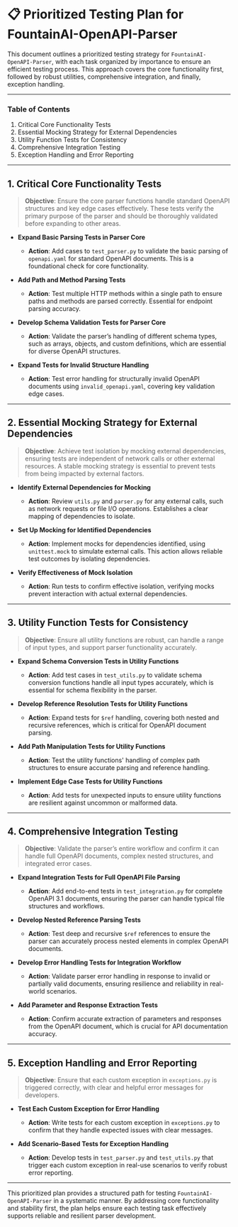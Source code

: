 # 📋 Prioritized Testing Plan for FountainAI-OpenAPI-Parser

This document outlines a prioritized testing strategy for `FountainAI-OpenAPI-Parser`, with each task organized by importance to ensure an efficient testing process. This approach covers the core functionality first, followed by robust utilities, comprehensive integration, and finally, exception handling.

---

### **Table of Contents**
1. Critical Core Functionality Tests
2. Essential Mocking Strategy for External Dependencies
3. Utility Function Tests for Consistency
4. Comprehensive Integration Testing
5. Exception Handling and Error Reporting

---

## 1. Critical Core Functionality Tests

> **Objective**: Ensure the core parser functions handle standard OpenAPI structures and key edge cases effectively. These tests verify the primary purpose of the parser and should be thoroughly validated before expanding to other areas.

- **Expand Basic Parsing Tests in Parser Core**
  - **Action**: Add cases to `test_parser.py` to validate the basic parsing of `openapi.yaml` for standard OpenAPI documents. This is a foundational check for core functionality.

- **Add Path and Method Parsing Tests**
  - **Action**: Test multiple HTTP methods within a single path to ensure paths and methods are parsed correctly. Essential for endpoint parsing accuracy.

- **Develop Schema Validation Tests for Parser Core**
  - **Action**: Validate the parser’s handling of different schema types, such as arrays, objects, and custom definitions, which are essential for diverse OpenAPI structures.

- **Expand Tests for Invalid Structure Handling**
  - **Action**: Test error handling for structurally invalid OpenAPI documents using `invalid_openapi.yaml`, covering key validation edge cases.

---

## 2. Essential Mocking Strategy for External Dependencies

> **Objective**: Achieve test isolation by mocking external dependencies, ensuring tests are independent of network calls or other external resources. A stable mocking strategy is essential to prevent tests from being impacted by external factors.

- **Identify External Dependencies for Mocking**
  - **Action**: Review `utils.py` and `parser.py` for any external calls, such as network requests or file I/O operations. Establishes a clear mapping of dependencies to isolate.

- **Set Up Mocking for Identified Dependencies**
  - **Action**: Implement mocks for dependencies identified, using `unittest.mock` to simulate external calls. This action allows reliable test outcomes by isolating dependencies.

- **Verify Effectiveness of Mock Isolation**
  - **Action**: Run tests to confirm effective isolation, verifying mocks prevent interaction with actual external dependencies.

---

## 3. Utility Function Tests for Consistency

> **Objective**: Ensure all utility functions are robust, can handle a range of input types, and support parser functionality accurately.

- **Expand Schema Conversion Tests in Utility Functions**
  - **Action**: Add test cases in `test_utils.py` to validate schema conversion functions handle all input types accurately, which is essential for schema flexibility in the parser.

- **Develop Reference Resolution Tests for Utility Functions**
  - **Action**: Expand tests for `$ref` handling, covering both nested and recursive references, which is critical for OpenAPI document parsing.

- **Add Path Manipulation Tests for Utility Functions**
  - **Action**: Test the utility functions' handling of complex path structures to ensure accurate parsing and reference handling.

- **Implement Edge Case Tests for Utility Functions**
  - **Action**: Add tests for unexpected inputs to ensure utility functions are resilient against uncommon or malformed data.

---

## 4. Comprehensive Integration Testing

> **Objective**: Validate the parser’s entire workflow and confirm it can handle full OpenAPI documents, complex nested structures, and integrated error cases.

- **Expand Integration Tests for Full OpenAPI File Parsing**
  - **Action**: Add end-to-end tests in `test_integration.py` for complete OpenAPI 3.1 documents, ensuring the parser can handle typical file structures and workflows.

- **Develop Nested Reference Parsing Tests**
  - **Action**: Test deep and recursive `$ref` references to ensure the parser can accurately process nested elements in complex OpenAPI documents.

- **Develop Error Handling Tests for Integration Workflow**
  - **Action**: Validate parser error handling in response to invalid or partially valid documents, ensuring resilience and reliability in real-world scenarios.

- **Add Parameter and Response Extraction Tests**
  - **Action**: Confirm accurate extraction of parameters and responses from the OpenAPI document, which is crucial for API documentation accuracy.

---

## 5. Exception Handling and Error Reporting

> **Objective**: Ensure that each custom exception in `exceptions.py` is triggered correctly, with clear and helpful error messages for developers.

- **Test Each Custom Exception for Error Handling**
  - **Action**: Write tests for each custom exception in `exceptions.py` to confirm that they handle expected issues with clear messages.

- **Add Scenario-Based Tests for Exception Handling**
  - **Action**: Develop tests in `test_parser.py` and `test_utils.py` that trigger each custom exception in real-use scenarios to verify robust error reporting.

---

This prioritized plan provides a structured path for testing `FountainAI-OpenAPI-Parser` in a systematic manner. By addressing core functionality and stability first, the plan helps ensure each testing task effectively supports reliable and resilient parser development.
